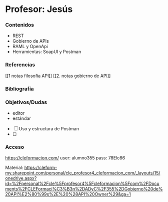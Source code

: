 
# Profesor: **Jesús**
### Contenidos
- REST
- Gobierno de APIs
- RAML y OpenApi
- Herramientas: SoapUI y Postman
### Referencias
[[1 notas filosofía API]]
[[2. notas gobierno de API]]

### Bibliografía

### Objetivos/Dudas
- editor
- estándar
- [ ] Uso y estructura de Postman
- [ ] 



### Acceso
https://cleformacion.com/
user: alumno355
pass: 78Elc86

Material: https://cleform-my.sharepoint.com/personal/cle_profesor4_cleformacion_com/_layouts/15/onedrive.aspx?id=%2Fpersonal%2Fcle%5Fprofesor4%5Fcleformacion%5Fcom%2FDocuments%2FCLEFormaci%C3%B3n%2DADyC%2F355%2DGobierno%20de%20API%E2%80%99s%2E%20%28API%20Owner%29&ga=1
